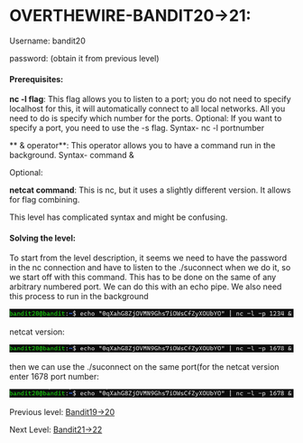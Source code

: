 # OVERTHEWIRE-BANDIT20->21:















Username: bandit20





password: <Redacted>(obtain it from previous level)







#### Prerequisites:



**nc -l flag**: This flag allows you to listen to a port; you do not need to specify localhost for this, it will automatically connect to all local networks. All you need to do is specify which number for the ports. Optional: If you want to specify a port, you need to use the -s flag. Syntax- nc -l portnumber

** & operator**: This operator allows you to have a command run in the background. Syntax- command &



Optional:

**netcat command**: This is nc, but it uses a slightly different version. It allows for flag combining.


This level has complicated syntax and might be confusing.


#### Solving the level:

To start from the level description, it seems we need to have the password in the nc connection and have to listen to the ./suconnect when we do it, so we start off with this command. This has to be done on the same of any arbitrary numbered port. We can do this with an echo pipe. We also need this process to run in the background





![Image couldn't load](images/Screenshot-Bandit20-1.png)

netcat version:


![Image couldn't load](images/Screenshot-Bandit20-2.png)


then we can use the ./suconnect on the same port(for the netcat version enter 1678 port number:

![Image couldn't load](images/Screenshot-Bandit20-2.png)


Previous level: [Bandit19->20](../Bandit19/writeup.md.md)







Next Level: [Bandit21->22](../Bandit21/writeup.md.md)

